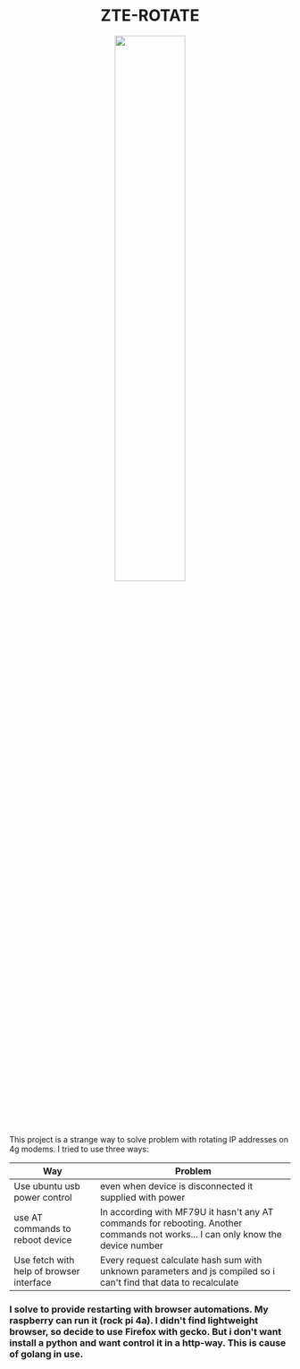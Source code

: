 



<h1 align="center">ZTE-ROTATE</h1>
<p align="center">
<img src="https://github.com/woxe1/ztrotate/blob/main/assets/wheel.png" width="50%">
</p>
This project is a strange way to solve problem with rotating IP addresses on 4g modems.
I tried to use three ways:
<p></p>
<p> </p>

|Way|Problem|
|---|-------|
|Use ubuntu usb power control|even when device is disconnected it supplied with power|
|use AT commands to reboot device| In according with MF79U it hasn't any AT commands for rebooting. Another commands not works... I can only know the device number|
|Use fetch with help of browser interface| Every request calculate hash sum with unknown parameters and js compiled so i can't find that data to recalculate|


<h3>      I solve to provide restarting with browser automations. My raspberry can run it (rock pi 4a).
I didn't find lightweight browser, so decide to use Firefox with gecko. But i don't want install a python
and want control it in a http-way. This is cause of golang in use.
</h3>
<h3>
  
</h3>








